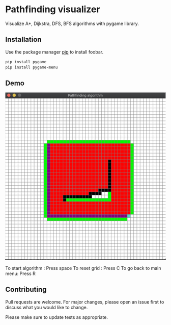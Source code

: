 # Pathfinding visualizer

Visualize A*, Dijkstra, DFS, BFS algorithms with pygame library.

## Installation

Use the package manager [pip](https://pip.pypa.io/en/stable/) to install foobar.

```bash
pip install pygame
pip install pygame-menu
```

## Demo

![Alt text](/img/demo.png?raw=true "Optional Title")

To start algorithm : Press space
To reset grid : Press C
To go back to main menu: Press R


## Contributing
Pull requests are welcome. For major changes, please open an issue first to discuss what you would like to change.

Please make sure to update tests as appropriate.

